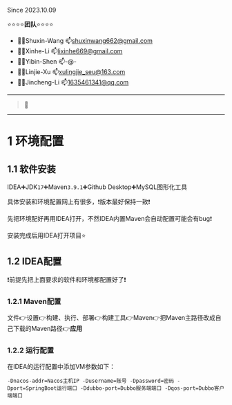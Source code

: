 Since 2023.10.09

⭐⭐⭐⭐**团队**⭐⭐⭐⭐

- 👨‍💻Shuxin-Wang  📫shuxinwang662@gmail.com
- 👨‍💻Xinhe-Li  📫lixinhe669@gmail.com
- 👨‍💻Yibin-Shen 📫-@-
- 👨‍💻Linjie-Xu    📫xulingjie_seu@163.com
- 👨‍💻Jincheng-Li  📫1635461341@qq.com

---

> 📌

---

# 1 环境配置

## 1.1 软件安装

IDEA➕JDK`17`➕Maven`3.9.1`➕Github Desktop➕MySQL图形化工具

具体安装和环境配置网上有很多，❗版本最好保持一致❗

先把环境配好再用IDEA打开，不然IDEA内置Maven会自动配置可能会有bug❗

安装完成后用IDEA打开项目⭐

## 1.2 IDEA配置

❗前提先把上面要求的软件和环境都配置好了❗

### 1.2.1 Maven配置

文件👉设置👉构建、执行、部署👉构建工具👉Maven👉把Maven主路径改成自己下载的Maven路径👉**应用**

### 1.2.2 运行配置

在IDEA的运行配置中添加VM参数如下：

```shell
-Dnacos-addr=Nacos主机IP -Dusername=账号 -Dpassword=密码 -Dport=SpringBoot运行端口 -Ddubbo-port=Dubbo服务端端口 -Dqos-port=Dubbo客户端端口
```



